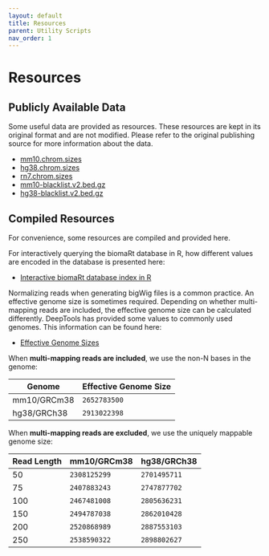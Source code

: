 ```yaml
---
layout: default
title: Resources
parent: Utility Scripts
nav_order: 1
---
```


# Resources

## Publicly Available Data

Some useful data are provided as resources. These resources are kept in its 
original format and are not modified. Please refer to the original publishing 
source for more information about the data.

- [mm10.chrom.sizes](https://hgdownload.soe.ucsc.edu/goldenPath/mm10/bigZips/mm10.chrom.sizes)
- [hg38.chrom.sizes](https://hgdownload.soe.ucsc.edu/goldenPath/hg38/bigZips/hg38.chrom.sizes)
- [rn7.chrom.sizes](https://hgdownload.soe.ucsc.edu/goldenPath/rn7/bigZips/rn7.chrom.sizes)
- [mm10-blacklist.v2.bed.gz](https://github.com/Boyle-Lab/Blacklist/tree/master/lists)
- [hg38-blacklist.v2.bed.gz](https://github.com/Boyle-Lab/Blacklist/tree/master/lists)

## Compiled Resources

For convenience, some resources are compiled and provided here.

For interactively querying the biomaRt database in R, how different values are
encoded in the database is presented here:

- [Interactive biomaRt database index in R](./BioMart_Query.html)

Normalizing reads when generating bigWig files is a common practice. An
effective genome size is sometimes required. Depending on whether multi-mapping
reads are included, the effective genome size can be calculated differently.
DeepTools has provided some values to commonly used genomes. This information
can be found here:

- [Effective Genome Sizes](https://deeptools.readthedocs.io/en/develop/content/feature/effectiveGenomeSize.html)

When **multi-mapping reads are included**, we use the non-N bases in the genome:

| Genome | Effective Genome Size |
|----------|----------|
| mm10/GRCm38 | `2652783500` |
| hg38/GRCh38 | `2913022398` |

When **multi-mapping reads are excluded**, we use the uniquely mappable genome size:

| Read Length | mm10/GRCm38 | hg38/GRCh38 |
|-------------|--------------|-------------|
| 50 | `2308125299` | `2701495711` |
| 75 | `2407883243` | `2747877702` |
| 100 | `2467481008` | `2805636231` |
| 150 | `2494787038` | `2862010428` |
| 200 | `2520868989` | `2887553103` |
| 250 | `2538590322` | `2898802627` |
